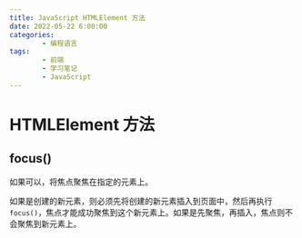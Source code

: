 ```yaml
---
title: JavaScript HTMLElement 方法
date: 2022-05-22 6:00:00
categories:
        - 编程语言
tags:
        - 前端
        - 学习笔记
        - JavaScript
---
```


# HTMLElement 方法

## focus()

如果可以，将焦点聚焦在指定的元素上。

如果是创建的新元素，则必须先将创建的新元素插入到页面中，然后再执行`focus()`，焦点才能成功聚焦到这个新元素上。如果是先聚焦，再插入，焦点则不会聚焦到新元素上。
